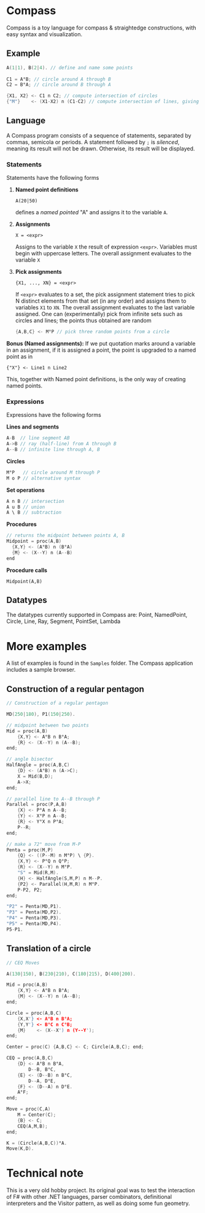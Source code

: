 # Compass

Compass is a toy language for compass & straightedge constructions, with easy syntax and visualization.

## Example

```c
A(1|1), B(2|4). // define and name some points
    
C1 = A°B; // circle around A through B
C2 = B°A; // circle around B through A

{X1, X2} <- C1 n C2; // compute intersection of circles
{"M"}    <- (X1-X2) n (C1-C2) // compute intersection of lines, giving the midpoint of A and B
```



## Language

A Compass program consists of a sequence of statements, separated by commas, semicola or periods. A statement followed by `;` is *silenced*, meaning its result will not be drawn. Otherwise, its result will be displayed. 

### Statements

Statements have the following forms

1. **Named point definitions**

   ```
   A(20|50)
   ```

   defines a *named pointed* "A" and assigns it to the variable `A`. 

2. **Assignments**

   ```
   X = <expr>
   ```

   Assigns to the variable `X` the result of expression `<expr>`. Variables must begin with uppercase letters. The overall assignment evaluates to the variable `X`

3. **Pick assignments**

   ```
   {X1, ..., XN} = <expr>
   ```

   If `<expr>` evaluates to a set, the pick assignment statement tries to pick N distinct elements from that set (in any order) and assigns them to variables `X1` to `XN`. The overall assignment evaluates to the last variable assigned. One can (experimentally) pick from infinite sets such as circles and lines; the points thus obtained are random
   
   ```c
   {A,B,C} <- M°P // pick three random points from a circle
   ```
   
   

**Bonus (Named assignments):** If we put quotation marks around a variable in an assignment, if it is assigned a point, the point is upgraded to a named point as in 

```
{"X"} <- Line1 n Line2 
```

This, together with Named point definitions, is the only way of creating named points. 

### Expressions 

Expressions have the following forms

**Lines and segments**

```c
A-B  // line segment AB
A->B // ray (half-line) from A through B
A--B // infinite line through A, B 
```

**Circles**

```c
M°P   // circle around M through P
M o P // alternative syntax
```

**Set operations**

```c
A n B // intersection
A u B // union
A \ B // subtraction
```

**Procedures**

```c
// returns the midpoint between points A, B
Midpoint = proc(A,B)
  {X,Y} <- (A°B) n (B°A)
  {M} <- (X--Y) n (A--B) 
end
```

**Procedure calls**

```
Midpoint(A,B)
```

## Datatypes

The datatypes currently supported in Compass are: Point, NamedPoint, Circle, Line, Ray, Segment, PointSet, Lambda

# More examples

A list of examples is found in the `Samples` folder. The Compass application includes a sample browser.

## Construction of a regular pentagon

```c
// Construction of a regular pentagon

MD(250|180), P1(150|250). 

// midpoint between two points
Mid = proc(A,B)
	{X,Y} <- A°B n B°A;
	{R} <- (X--Y) n (A--B);
end;

// angle bisector
HalfAngle = proc(A,B,C)
	{D} <- (A°B) n (A->C);
	X = Mid(B,D);
	A->X;
end;

// parallel line to A--B through P
Parallel = proc(P,A,B)
	{X} <- P°A n A--B;
	{Y} <- X°P n A--B;
	{R} <- Y°X n P°A;
	P--R;
end;

// make a 72° move from M-P
Penta = proc(M,P)
	{Q} <- ((P--M) n M°P) \ {P}.
	{X,Y} <- P°Q n Q°P; 
	{R} <- (X--Y) n M°P.
	"S" = Mid(R,M).
	{H} <- HalfAngle(S,M,P) n M--P.
	{P2} <- Parallel(H,M,R) n M°P.
	P-P2, P2;
end;

"P2" = Penta(MD,P1).
"P3" = Penta(MD,P2).
"P4" = Penta(MD,P3).
"P5" = Penta(MD,P4).
P5-P1.
```

## Translation of a circle

```c
// CEQ Moves

A(130|150), B(230|210), C(180|215), D(400|200).

Mid = proc(A,B)
    {X,Y} <- A°B n B°A;
    {M} <- (X--Y) n (A--B);
end;

Circle = proc(A,B,C)
	{X,X'} <- A°B n B°A;
	{Y,Y'} <- B°C n C°B;
	{M}    <- (X--X') n (Y--Y');
end;

Center = proc(C) {A,B,C} <- C; Circle(A,B,C); end;

CEQ = proc(A,B,C)
	{D} <- A°B n B°A,
        D--B, B°C,
	{E} <- (D--B) n B°C,
        D--A, D°E,
	{F} <- (D--A) n D°E.
	A°F;
end;

Move = proc(C,A) 
	M = Center(C);
	{B} <- C;
	CEQ(A,M,B);
end;

K = (Circle(A,B,C))°A.
Move(K,D).
```



# Technical note

This is a very old hobby project. Its original goal was to test the interaction of F# with other .NET languages, parser combinators, definitional interpreters and the Visitor pattern, as well as doing some fun geometry.